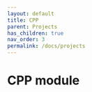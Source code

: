 ```yaml
---
layout: default
title: CPP
parent: Projects
has_children: true
nav_order: 3
permalink: /docs/projects
---
```


# CPP module
